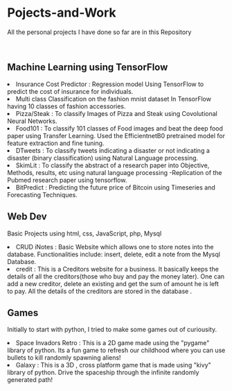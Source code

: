 # Pojects-and-Work
<p>All the personal projects I have done so far are in this Repository</p><br>


<h2>Machine Learning using TensorFlow</h2>
 <li> Insurance Cost Predictor : Regression model Using TensorFlow to predict the cost of insurance for individuals. </li>
 <li> Multi class Classification on the fashion mnist dataset In TensorFlow having 10 classes of fashion accessories.</li>
 <li> Pizza/Steak : To classify Images of Pizza and Steak using Covolutional Neural Networks.
 <li> Food101 : To classify 101 classes of Food images and beat the deep food paper using Transfer Learning. Used the EfficientnetB0 pretrained model for feature extraction and fine tuning.</li>
 <li> DTweets : To classify tweets indicating a disaster or not indicating a disaster (binary classification) using Natural Language processing.</li>
 <li> SkimLit : To classify the abstract of a research paper into Objective, Methods, results, etc using natural language processing -Replication of the Pubmed research paper using tensorflow.
 <li> BitPredict : Predicting the future price of Bitcoin using Timeseries and Forecasting Techniques.</li>
 
   
       
 
<h2>Web Dev</h2>
<p>Basic Projects using html, css, JavaScript, php, Mysql </p>
 <li> CRUD iNotes : Basic Website which allows one to store notes into the database. Functionalities include: insert, delete, edit a note from the Mysql Database.</li>
 <li>  credit : This is a Creditors website for a business. It basically keeps the details of all the creditors(those who buy and pay the money later).
 One can add a new creditor, delete an existing and get the sum of amount he is left to pay. All the details of the creditors are stored in the database .<br>
 
 <h2>Games</h2>
 <p> Initially to start with python, I tried to make some games out of curiousity. </p>
 <li> Space Invadors Retro : This is a 2D game made using the "pygame" library of python. Its a fun game to refresh our childhood where you can use bullets to kill randomly spawning aliens! </li>
 <li> Galaxy : This is a 3D , cross platform game that is made using "kivy" library of python. Drive the spaceship through the infinite randomly generated path! </li>
 
 
 
 
